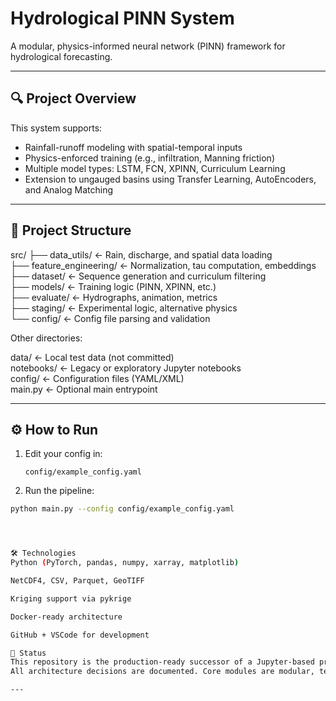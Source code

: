 # Hydrological PINN System

A modular, physics-informed neural network (PINN) framework for hydrological forecasting.

---

## 🔍 Project Overview

This system supports:

- Rainfall-runoff modeling with spatial-temporal inputs  
- Physics-enforced training (e.g., infiltration, Manning friction)  
- Multiple model types: LSTM, FCN, XPINN, Curriculum Learning  
- Extension to ungauged basins using Transfer Learning, AutoEncoders, and Analog Matching  

---

## 🧱 Project Structure

src/
├── data_utils/           ← Rain, discharge, and spatial data loading  
├── feature_engineering/  ← Normalization, tau computation, embeddings  
├── dataset/              ← Sequence generation and curriculum filtering  
├── models/               ← Training logic (PINN, XPINN, etc.)  
├── evaluate/             ← Hydrographs, animation, metrics  
├── staging/              ← Experimental logic, alternative physics  
└── config/               ← Config file parsing and validation

Other directories:

data/       ← Local test data (not committed)  
notebooks/  ← Legacy or exploratory Jupyter notebooks  
config/     ← Configuration files (YAML/XML)  
main.py     ← Optional main entrypoint

---

## ⚙️ How to Run

1. Edit your config in:  

   `config/example_config.yaml`

2. Run the pipeline:
```bash
python main.py --config config/example_config.yaml




🛠️ Technologies
Python (PyTorch, pandas, numpy, xarray, matplotlib)

NetCDF4, CSV, Parquet, GeoTIFF

Kriging support via pykrige

Docker-ready architecture

GitHub + VSCode for development

📌 Status
This repository is the production-ready successor of a Jupyter-based proof-of-concept.
All architecture decisions are documented. Core modules are modular, testable, and built for long-term expansion

---
